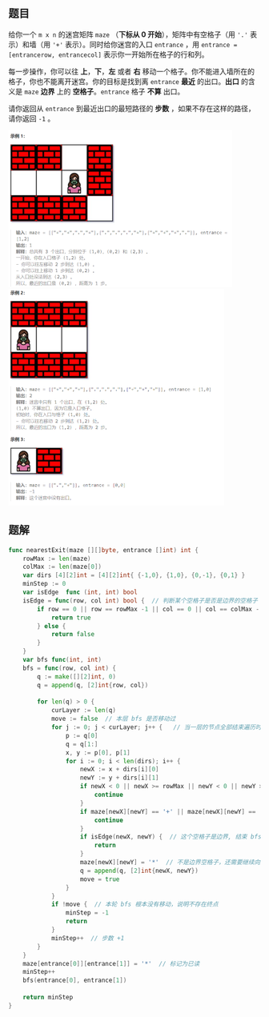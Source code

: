 ## 题目

给你一个 `m x n` 的迷宫矩阵 `maze` （**下标从 0 开始**），矩阵中有空格子（用 `'.'` 表示）和墙（用 `'+'` 表示）。同时给你迷宫的入口 `entrance` ，用 `entrance = [entrancerow, entrancecol]` 表示你一开始所在格子的行和列。

每一步操作，你可以往 **上**，**下**，**左** 或者 **右** 移动一个格子。你不能进入墙所在的格子，你也不能离开迷宫。你的目标是找到离 `entrance` **最近** 的出口。**出口** 的含义是 `maze` **边界** 上的 **空格子**。`entrance` 格子 **不算** 出口。

请你返回从 `entrance` 到最近出口的最短路径的 **步数** ，如果不存在这样的路径，请你返回 `-1` 。

<img src="1-1926.迷宫中离入口最近的出口.assets/image-20240302211557852.png" alt="image-20240302211557852" style="zoom:50%;" />

<img src="1-1926.迷宫中离入口最近的出口.assets/image-20240302211612708.png" alt="image-20240302211612708" style="zoom:50%;" />

## 题解

```go
func nearestExit(maze [][]byte, entrance []int) int {
    rowMax := len(maze)
    colMax := len(maze[0])
    var dirs [4][2]int = [4][2]int{ {-1,0}, {1,0}, {0,-1}, {0,1} } 
    minStep := 0
    var isEdge  func (int, int) bool 
    isEdge = func(row, col int) bool {  // 判断某个空格子是否是边界的空格子
        if row == 0 || row == rowMax -1 || col == 0 || col == colMax - 1 {
            return true
        } else {
            return false
        }
    }
    var bfs func(int, int)
    bfs = func(row, col int) {
        q := make([][2]int, 0)
        q = append(q, [2]int{row, col})

        for len(q) > 0 {
            curLayer := len(q)
            move := false  // 本层 bfs 是否移动过
            for j := 0; j < curLayer; j++ {   // 当一层的节点全部结束遍历时，层数(步数)++
                p := q[0]
                q = q[1:]
                x, y := p[0], p[1]
                for i := 0; i < len(dirs); i++ {
                    newX := x + dirs[i][0]
                    newY := y + dirs[i][1]
                    if newX < 0 || newX >= rowMax || newY < 0 || newY >= colMax {
                        continue
                    }
                    if maze[newX][newY] == '+' || maze[newX][newY] == '*' {  // 墙或者已经访问的空格子
                        continue
                    }
                    if isEdge(newX, newY) {  // 这个空格子是边界, 结束 bfs
                        return
                    }
                    maze[newX][newY] = '*'  // 不是边界空格子，还需要继续向外移动
                    q = append(q, [2]int{newX, newY})
                    move = true
                }
            }
            if !move {  // 本轮 bfs 根本没有移动，说明不存在终点
                minStep = -1
                return
            }
            minStep++  // 步数 +1
        }
    }
    maze[entrance[0]][entrance[1]] = '*'  // 标记为已读
    minStep++
    bfs(entrance[0], entrance[1])

    return minStep
}
```

